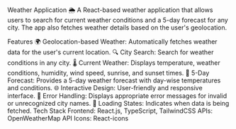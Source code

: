 Weather Application 🌦️
A React-based weather application that allows users to search for current weather conditions and a 5-day forecast for any city. The app also fetches weather details based on the user's geolocation.

Features
🌍 Geolocation-based Weather: Automatically fetches weather data for the user's current location.
🔍 City Search: Search for weather conditions in any city.
🌡️ Current Weather: Displays temperature, weather conditions, humidity, wind speed, sunrise, and sunset times.
📅 5-Day Forecast: Provides a 5-day weather forecast with day-wise temperatures and conditions.
🌐 Interactive Design: User-friendly and responsive interface.
🔔 Error Handling: Displays appropriate error messages for invalid or unrecognized city names.
🚀 Loading States: Indicates when data is being fetched.
Tech Stack
Frontend: React.js, TypeScript, TailwindCSS
APIs: OpenWeatherMap API
Icons: React-icons
